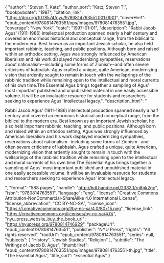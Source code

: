 {
  "author": "Steven T. Katz",
  "author_sort": "Katz, Steven T.",
  "bookpubdate": "1997",
  "citation_link": "https://doi.org/10.18574/nyu/9780814763551.001.0001",
  "coverHref": "epub_content/9780814763551/ops/images/9780814763551.jpg",
  "coverage": "New York",
  "date": "1997-01-01",
  "description": "Rabbi Jacob Agus' (1911-1986) intellectual production spanned nearly a half century and covered an enormous historical and conceptual range, from the biblical to the modern era. Best known as an important Jewish scholar, he also held important rabbinic, teaching, and public positions. Although born and raised within an orthodox setting, Agus was strongly influenced by American liberalism and his work displayed modernizing sympathies, reservations about nationalism--including some forms of Zionism--and often severe criticisms of kabbalah. Agus crafted a unique, quite American, modernizing vision that ardently sought to remain in touch with the wellsprings of the rabbinic tradition while remaining open to the intellectual and moral currents of his own time.The Essential Agus brings together a sampling of Agus' most important published and unpublished material in one easily accessible volume. It will be an invaluable resource for students and researchers seeking to experience Agus' intellectual legacy.",
  "description_html": "<p>Rabbi Jacob Agus' (1911-1986) intellectual production spanned nearly a half century and covered an enormous historical and conceptual range, from the biblical to the modern era. Best known as an important Jewish scholar, he also held important rabbinic, teaching, and public positions. Although born and raised within an orthodox setting, Agus was strongly influenced by American liberalism and his work displayed modernizing sympathies, reservations about nationalism--including some forms of Zionism--and often severe criticisms of kabbalah. Agus crafted a unique, quite American, modernizing vision that ardently sought to remain in touch with the wellsprings of the rabbinic tradition while remaining open to the intellectual and moral currents of his own time.The Essential Agus brings together a sampling of Agus' most important published and unpublished material in one easily accessible volume. It will be an invaluable resource for students and researchers seeking to experience Agus' intellectual legacy.</p>",
  "format": "588 pages",
  "handle": "http://hdl.handle.net/2333.1/rn8pk2gc",
  "isbn": "9780814763551",
  "language": "eng",
  "license": "Creative Commons Attribution-NonCommercial-ShareAlike 4.0 International License",
  "license_abbreviation": "CC BY-NC-SA",
  "license_icon": "https://i.creativecommons.org/l/by-nc-sa/4.0/80x15.png",
  "license_link": "https://creativecommons.org/licenses/by-nc-sa/4.0/",
  "nyu_press_website_buy_the_book_url": "https://nyupress.org/9780814746929",
  "packageUrl": "epub_content/9780814763551",
  "publisher": "NYU Press",
  "rights": "All rights reserved",
  "rootUrl": "epub_content/9780814763551",
  "series": null,
  "subjects": [
    "History",
    "Jewish Studies",
    "Religion"
  ],
  "subtitle": "The Writings of Jacob B. Agus",
  "thumbHref": "epub_content/9780814763551/ops/images/9780814763551-th.jpg",
  "title": "The Essential Agus",
  "title_sort": "Essential Agus"
}
